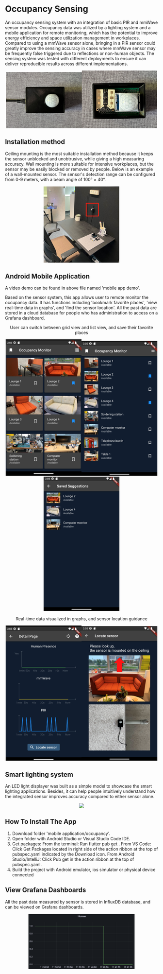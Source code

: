 # Occupancy Sensing
An occupancy sensing system with an integration of basic PIR and mmWave sensor modules. Occupancy data was utilized by a lighting system and a mobile application for remote monitoring, which has the potential to improve energy efficiency and space utilization management in workplaces. Compared to using a mmWave sensor alone, bringing in a PIR sensor could greatly improve the sensing accuracy in cases where mmWave sensor may be frequently false triggered due to reflections or non-human objects. The sensing system was tested with different deployments to ensure it can deliver reproducible results across different implementations. 
<p align="center">
<img
src="https://github.com/ucfnnbx/occupancy-sensing/blob/main/readme_images/Sensor_top%20view.png" width="250"><img
src="https://github.com/ucfnnbx/occupancy-sensing/blob/main/readme_images/PCB.png" width="248">
</p>

## Installation method
Ceiling mounting is the most suitable installation method because it keeps the sensor unblocked and unobtrusive, while giving a high measuring accuracy. Wall mounting is more suitable for intensive workplaces, but the sensor may be easily blocked or removed by people. Below is an example of a wall-mounted sensor. The sensor's detection range can be configured from 0-9 meters, with a beam angle of 100° × 40°.

<p align="center">
<img
src="https://github.com/ucfnnbx/occupancy-sensing/blob/main/readme_images/Exhibition.png" width="250">
</p>
 
## Android Mobile Application
A video demo can be found in above file named 'mobile app demo'.

Based on the sensor system, this app allows user to remote monitor the occupancy data. It has functions including 'bookmark favorite places', 'view real-time data in graphs', and 'find the sensor location'. 
All the past data are stored in a cloud database for people who has administration to access on a Grafana dashboard. 

<p align="center">
User can switch between grid view and list view, and save their favorite places
</p>
<p align="center">
<img
src="https://github.com/ucfnnbx/occupancy-sensing/blob/main/readme_images/Grid_view.png" width="250"><img
src="https://github.com/ucfnnbx/occupancy-sensing/blob/main/readme_images/List_view.png" width="250"><img
src="https://github.com/ucfnnbx/occupancy-sensing/blob/main/readme_images/Bookmarked.png" width="250">
</p>

<p align="center">
Real-time data visualized in graphs, and sensor location guidance
</p>
<p align="center">
<img
src="https://github.com/ucfnnbx/occupancy-sensing/blob/main/readme_images/Graph_page.png" width="250"><img
src="https://github.com/ucfnnbx/occupancy-sensing/blob/main/readme_images/Location_page.png" width="250">
</p>

## Smart lighting system
An LED light displayer was built as a simple model to showcase the smart lighting applications. Besides, it can help people intuitively understand how the integrated sensor improves accuracy compared to either sensor alone. 
<p align="center">
<img
src="https://github.com/ucfnnbx/occupancy-sensing/blob/main/readme_images/light%20displayer.jpg" width="350">
</p>

## How To Install The App
1. Download folder 'mobile application/occupancy'.
2. Open folder with Android Studio or Visual Studio Code IDE.
3. Get packages: From the terminal: Run flutter pub get . From VS Code: Click Get Packages located in right side of the action ribbon at the top of pubspec.yaml indicated by the Download icon. From Android Studio/IntelliJ: Click Pub get in the action ribbon at the top of pubspec.yaml.
4. Build the project with Android emulator, ios simulator or physical device connected

## View Grafana Dashboards
All the past data measured by sensor is stored in InfluxDB database, and can be viewed on Grafana dashboards.
<p align="center">
<img
src="https://github.com/ucfnnbx/occupancy-sensing/blob/main/readme_images/Grafana%20dashboards.png" width="350">
</p>


